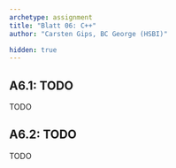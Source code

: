 ```yaml
---
archetype: assignment
title: "Blatt 06: C++"
author: "Carsten Gips, BC George (HSBI)"

hidden: true
---
```



## A6.1: TODO

TODO


## A6.2: TODO

TODO
